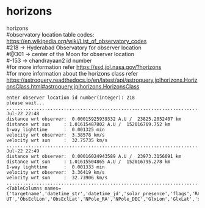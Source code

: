 # horizons
horizons 
<br>#observatory location table codes: https://en.wikipedia.org/wiki/List_of_observatory_codes</br>
#218 -> Hyderabad Observatory for observer location</br>
#@301 -> center of the Moon for observer location</br>
#-153 -> chandrayaan2 id number</br>
#for more information refer https://ssd.jpl.nasa.gov/?horizons</br>
#for more information about the horizons class refer</br> https://astroquery.readthedocs.io/en/latest/api/astroquery.jplhorizons.HorizonsClass.html#astroquery.jplhorizons.HorizonsClass
```enter target body id number(integer): -153
enter observer location id number(integer): 218
please wait...
...................................................................................................................
Jul-22 22:48
distance wrt observer:  0.00015925939332 A.U /  23825.2052407 km
distance wrt sun     : 1.01615487802 A.U /  152016769.752 km
1-way lighttime	     :  0.001325 min
velocity wrt observer:  3.38578 km/s
velocity wrt sun     :  32.75735 km/s
...................................................................................................................
Jul-22 22:49
distance wrt observer:  0.00016024943589 A.U /  23973.3156091 km
distance wrt sun     : 1.01615504865 A.U /  152016795.278 km
1-way lighttime	     :  0.001333 min
velocity wrt observer:  3.36419 km/s
velocity wrt sun     :  32.73906 km/s
...................................................................................................................
<TableColumns names=('targetname','datetime_str','datetime_jd','solar_presence','flags','RA','DEC','RA_app','DEC_app','RA_rate','DEC_rate','AZ','EL','AZ_rate','EL_rate','sat_X','sat_Y','sat_PANG','siderealtime','airmass','magextinct','V','surfbright','illumination','illum_defect','sat_sep','sat_vis','ang_width','PDObsLon','PDObsLat','PDSunLon','PDSunLat','SubSol_ang','SubSol_dist','NPole_ang','NPole_dist','EclLon','EclLat','r','r_rate','delta','delta_rate','lighttime','vel_sun','vel_obs','elong','elongFlag','alpha','lunar_elong','lunar_illum','sat_alpha','sunTargetPA','velocityPA','OrbPlaneAng','constellation','TDB-UT','ObsEclLon','ObsEclLat','NPole_RA','NPole_DEC','GlxLon','GlxLat','solartime','earth_lighttime','RA_3sigma','DEC_3sigma','SMAA_3sigma','SMIA_3sigma','Theta_3sigma','Area_3sigma','RSS_3sigma','r_3sigma','r_rate_3sigma','SBand_3sigma','XBand_3sigma','DoppDelay_3sigma','true_anom','hour_angle','alpha_true','PABLon','PABLat')>
```

